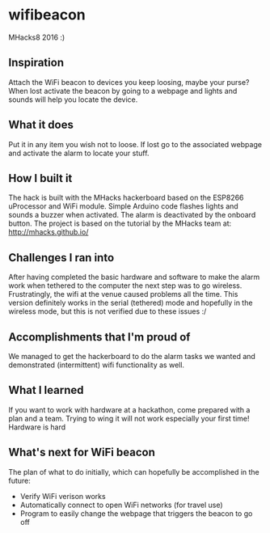 # wifibeacon

MHacks8 2016 :)
## Inspiration
Attach the WiFi beacon to devices you keep loosing, maybe your purse? When lost activate the beacon by going to a webpage and lights and sounds will help you locate the device.

## What it does
Put it in any item you wish not to loose. If lost go to the associated webpage and activate the alarm to locate your stuff.

## How I built it
The hack is built with the MHacks hackerboard based on the ESP8266 uProcessor and WiFi module. Simple Arduino code flashes lights and sounds a buzzer when activated. The alarm is deactivated by the onboard button. 
  The project is based on the tutorial by the MHacks team at: http://mhacks.github.io/

## Challenges I ran into
After having completed the basic hardware and software to make the alarm work when tethered to the computer the next step was to go wireless. Frustratingly, the wifi at the venue caused problems all the time. This version definitely works in the serial (tethered) mode and hopefully in the wireless mode, but this is not verified due to these issues :/ 

## Accomplishments that I'm proud of
We managed to get the hackerboard to do the alarm tasks we wanted and demonstrated (intermittent) wifi functionality as well.

## What I learned
If you want to work with hardware at a hackathon, come prepared with a plan and a team. Trying to wing it will not work especially your first time! Hardware is hard

## What's next for WiFi beacon
The plan of what to do initially, which can hopefully be accomplished in the future:
- Verify WiFi verison works
- Automatically connect to open WiFi networks (for travel use)
- Program to easily change the webpage that triggers the beacon to go off
